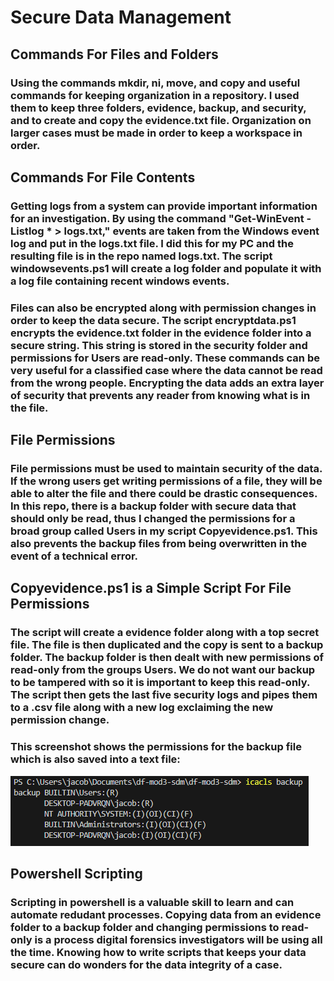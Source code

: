 # Secure Data Management

## Commands For Files and Folders

### Using the commands mkdir, ni, move, and copy and useful commands for keeping organization in a repository. I used them to keep three folders, evidence, backup, and security, and to create and copy the evidence.txt file. Organization on larger cases must be made in order to keep a workspace in order.

## Commands For File Contents

### Getting logs from a system can provide important information for an investigation. By using the command "Get-WinEvent -Listlog * > logs.txt," events are taken from the Windows event log and put in the logs.txt file. I did this for my PC and the resulting file is in the repo named logs.txt. The script windowsevents.ps1 will create a log folder and populate it with a log file containing recent windows events.

### Files can also be encrypted along with permission changes in order to keep the data secure. The script encryptdata.ps1 encrypts the evidence.txt folder in the evidence folder into a secure string. This string is stored in the security folder and permissions for Users are read-only. These commands can be very useful for a classified case where the data cannot be read from the wrong people. Encrypting the data adds an extra layer of security that prevents any reader from knowing what is in the file.

## File Permissions

### File permissions must be used to maintain security of the data. If the wrong users get writing permissions of a file, they will be able to alter the file and there could be drastic consequences. In this repo, there is a backup folder with secure data that should only be read, thus I changed the permissions for a broad group called Users in my script Copyevidence.ps1. This also prevents the backup files from being overwritten in the event of a technical error.

## Copyevidence.ps1 is a Simple Script For File Permissions

### The script will create a evidence folder along with a top secret file. The file is then duplicated and the copy is sent to a backup folder. The backup folder is then dealt with new permissions of read-only from the groups Users. We do not want our backup to be tampered with so it is important to keep this read-only. The script then gets the last five security logs and pipes them to a .csv file along with a new log exclaiming the new permission change.

### This screenshot shows the permissions for the backup file which is also saved into a text file:

![Screenshot](perms.png)

## Powershell Scripting

### Scripting in powershell is a valuable skill to learn and can automate redudant processes. Copying data from an evidence folder to a backup folder and changing permissions to read-only is a process digital forensics investigators will be using all the time. Knowing how to write scripts that keeps your data secure can do wonders for the data integrity of a case.